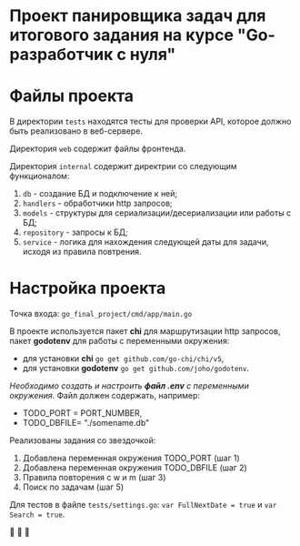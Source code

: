 # Проект панировщика задач для итогового задания на курсе "Go-разработчик с нуля"

# Файлы проекта

В директории `tests` находятся тесты для проверки API, которое должно быть реализовано в веб-сервере.

Директория `web` содержит файлы фронтенда.

Директория `internal` содержит директрии со следующим функционалом:
1. `db` -  создание БД и подключение к ней;
2. `handlers` - обработчики http запросов;
3. `models` - структуры для сериализации/десериализации или работы с БД;
4. `repository` - запросы к БД;
5. `service` - логика для нахождения следующей даты для задачи, исходя из правила повтрения.

 # Настройка проекта
Точка входа: `go_final_project/cmd/app/main.go`

В проекте используется пакет **chi** для маршрутизации http запросов, пакет **godotenv** для работы с переменными окружения:    
+ для установки **chi** `go get github.com/go-chi/chi/v5`,
+ для установки **godotenv** `go get github.com/joho/godotenv`.

_Необходимо создать и настроить **файл .env** с переменными окружения._ 
Файл должен содержать, например:
+ TODO_PORT = PORT_NUMBER,
+ TODO_DBFILE= "./somename.db"


Реализованы задания со звездочкой:
1. Добавлена переменная окружения TODO_PORT (шаг 1)
2. Добавлена переменная окружения TODO_DBFILE (шаг 2)
3. Правила повторения с w и m (шаг 3)
4. Поиск по задачам (шаг 5)

Для тестов в файле `tests/settings.go`: `var FullNextDate = true` и `var Search = true`.

:ribbon: :ribbon: :ribbon:
